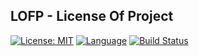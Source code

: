 ## LOFP - License Of Project
[![License: MIT](https://img.shields.io/badge/License-MIT-yellow.svg)](https://opensource.org/licenses/MIT)
[![Language](https://img.shields.io/badge/Go-1.10-blue.svg)](https://golang.org/)
[![Build Status](https://travis-ci.org/YuriyLisovskiy/lofp.svg?branch=master)](https://travis-ci.org/YuriyLisovskiy/lofp)
